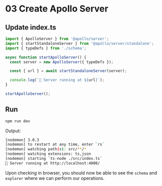 # 03 Create Apollo Server

## Update index.ts

```ts
import { ApolloServer } from '@apollo/server';
import { startStandaloneServer } from '@apollo/server/standalone';
import { typeDefs } from './schema';

async function startApolloServer() {
  const server = new ApolloServer({ typeDefs });

  const { url } = await startStandaloneServer(server);

  console.log(`🚀 Server running at ${url}`);
}

startApolloServer();
```

## Run

```bash
npm run dev
```

Output:

```bash
[nodemon] 3.0.3
[nodemon] to restart at any time, enter `rs`
[nodemon] watching path(s): src/**/*
[nodemon] watching extensions: ts,json
[nodemon] starting `ts-node ./src/index.ts`
🚀 Server running at http://localhost:4000/
```

Upon checking in browser, you should now be able to see the `schema` and `explorer` where we can perform our operations.
